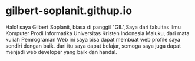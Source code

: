 # gilbert-soplanit.githup.io
Halo! saya Gilbert Soplanit, biasa di panggil "GIL",Saya dari fakultas Ilmu Komputer Prodi Informatika Universitas Kristen Indonesia Maluku, dari mata kuliah Pemrograman Web ini saya bisa dapat membuat web profile saya sendiri dengan baik. dari itu saya dapat belajar, semoga saya juga dapat menjadi web developer yang baik dan handal.
